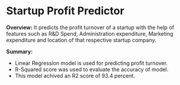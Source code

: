 # Startup Profit Predictor

**Overview:**
It predicts the profit turnover of a startup with the help of features such as R&amp;D Spend, Administration expenditure, Marketing expenditure and location of that respective startup company.

**Summary:**
* Linear Regression model is used for predicting profit turnover.
* R-Squared score was used to evaluate the accuracy of model.
* This model achived an R2 score of 93.4 percent.
